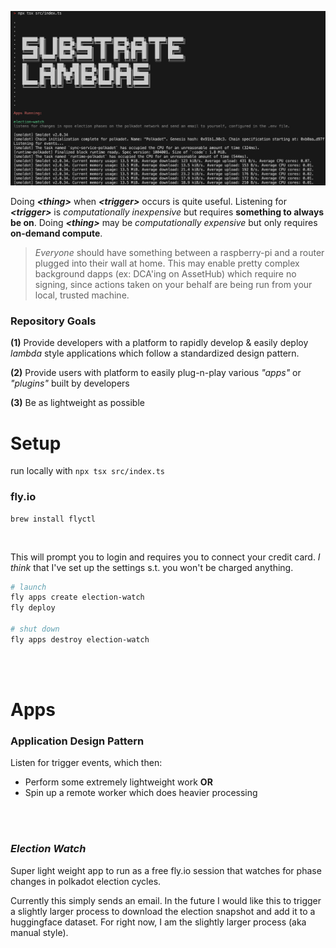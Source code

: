 ![Title](./res/ex1.png)

Doing ***\<thing\>*** when ***\<trigger\>*** occurs is quite useful. Listening for ***\<trigger\>*** is *computationally inexpensive* but requires **something to always be on**. Doing ***\<thing\>*** may be *computationally expensive* but only requires **on-demand compute**.

> *Everyone* should have something between a raspberry-pi and a router plugged into their wall at home. This may enable pretty complex background dapps (ex: DCA'ing on AssetHub) which require no signing, since actions taken on your behalf are being run from your local, trusted machine.


### Repository Goals

**(1)** Provide developers with a platform to rapidly develop & easily deploy *lambda* style applications which follow a standardized design pattern.

**(2)** Provide users with platform to easily plug-n-play various *"apps"* or *"plugins"* built by developers

**(3)** Be as lightweight as possible

# Setup
run locally with `npx tsx src/index.ts`

### **fly.io**
```
brew install flyctl
```

<br>

This will prompt you to login and requires you to connect your credit card. _I think_ that I've set up the settings s.t. you won't be charged anything.

```bash
# launch
fly apps create election-watch
fly deploy

# shut down
fly apps destroy election-watch
```

<br><br>

# Apps
### Application Design Pattern
Listen for trigger events, which then:
- Perform some extremely lightweight work **OR**
- Spin up a remote worker which does heavier processing


<br><br>

### *Election Watch*
Super light weight app to run as a free fly.io session that watches for phase changes in polkadot election cycles.

Currently this simply sends an email. In the future I would like this to trigger a slightly larger process to download the election snapshot and add it to a huggingface dataset. For right now, I am the slightly larger process (aka manual style).